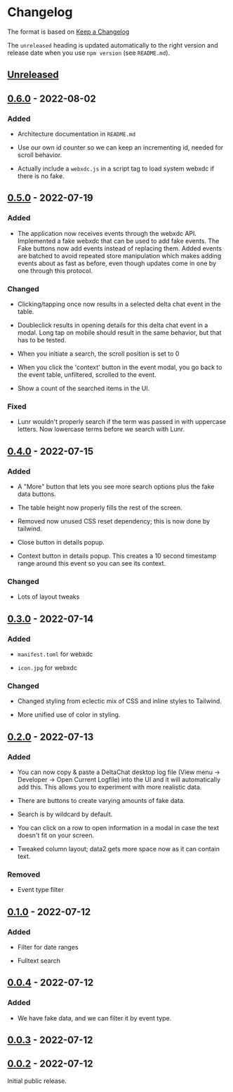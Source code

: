 # Changelog

The format is based on [Keep a Changelog](http://keepachangelog.com/en/1.0.0/)

The `unreleased` heading is updated automatically to the right version and
release date when you use `npm version` (see `README.md`).

## [Unreleased]

## [0.6.0][] - 2022-08-02

### Added

- Architecture documentation in `README.md`

- Use our own id counter so we can keep an incrementing id, needed for scroll
  behavior.

- Actually include a `webxdc.js` in a script tag to load system webxdc if there
  is no fake.

## [0.5.0][] - 2022-07-19

### Added

- The application now receives events through the webxdc API. Implemented a
  fake webxdc that can be used to add fake events. The Fake buttons now add
  events instead of replacing them. Added events are batched to avoid repeated
  store manipulation which makes adding events about as fast as before, even
  though updates come in one by one through this protocol.

### Changed

- Clicking/tapping once now results in a selected delta chat event in the
  table.

- Doubleclick results in opening details for this delta chat event in a modal.
  Long tap on mobile should result in the same behavior, but that has to be
  tested.

- When you initiate a search, the scroll position is set to 0

- When you click the 'context' button in the event modal, you go back to the
  event table, unfiltered, scrolled to the event.

- Show a count of the searched items in the UI.

### Fixed

- Lunr wouldn't properly search if the term was passed in with uppercase
  letters. Now lowercase terms before we search with Lunr.

## [0.4.0][] - 2022-07-15

### Added

- A "More" button that lets you see more search options plus the fake data
  buttons.

- The table height now properly fills the rest of the screen.

- Removed now unused CSS reset dependency; this is now done by tailwind.

- Close button in details popup.

- Context button in details popup. This creates a 10 second timestamp range
  around this event so you can see its context.

### Changed

- Lots of layout tweaks

## [0.3.0][] - 2022-07-14

### Added

- `manifest.toml` for webxdc

- `icon.jpg` for webxdc

### Changed

- Changed styling from eclectic mix of CSS and inline styles to Tailwind.

- More unified use of color in styling.

## [0.2.0][] - 2022-07-13

### Added

- You can now copy & paste a DeltaChat desktop log file (View menu -> Developer
  -> Open Current Logfile) into the UI and it will automatically add this. This
  allows you to experiment with more realistic data.

- There are buttons to create varying amounts of fake data.

- Search is by wildcard by default.

- You can click on a row to open information in a modal in case the text
  doesn't fit on your screen.

- Tweaked column layout; data2 gets more space now as it can contain text.

### Removed

- Event type filter

## [0.1.0][] - 2022-07-12

### Added

- Filter for date ranges

- Fulltext search

## [0.0.4][] - 2022-07-12

### Added

- We have fake data, and we can filter it by event type.

## [0.0.3][] - 2022-07-12

## [0.0.2][] - 2022-07-12

Initial public release.

[unreleased]: https://github.com/webxdc/debuglog/compare/v0.0.3...HEAD
[0.0.3]: https://github.com/webxdc/debuglog/compare/v0.0.2...v0.0.3
[0.0.2]: https://github.com/webxdc/debuglog/tree/v0.0.2
[unreleased]: https://github.com/webxdc/debuglog/compare/v0.0.4...HEAD
[0.0.4]: https://github.com/webxdc/debuglog/tree/v0.0.4
[unreleased]: https://github.com/webxdc/debuglog/compare/v0.1.0...HEAD
[0.1.0]: https://github.com/webxdc/debuglog/tree/v0.1.0
[unreleased]: https://github.com/webxdc/debuglog/compare/v0.2.0...HEAD
[0.2.0]: https://github.com/webxdc/debuglog/tree/v0.2.0
[unreleased]: https://github.com/webxdc/debuglog/compare/v0.3.0...HEAD
[0.3.0]: https://github.com/webxdc/debuglog/tree/v0.3.0
[unreleased]: https://github.com/webxdc/debuglog/compare/v0.4.0...HEAD
[0.4.0]: https://github.com/webxdc/debuglog/tree/v0.4.0
[unreleased]: https://github.com/webxdc/debuglog/compare/v0.5.0...HEAD
[0.5.0]: https://github.com/webxdc/debuglog/tree/v0.5.0


[Unreleased]: https://github.com/webxdc/debuglog/compare/v0.6.0...HEAD
[0.6.0]: https://github.com/webxdc/debuglog/tree/v0.6.0